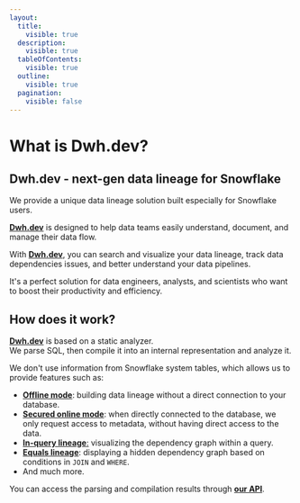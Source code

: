 ```yaml
---
layout:
  title:
    visible: true
  description:
    visible: true
  tableOfContents:
    visible: true
  outline:
    visible: true
  pagination:
    visible: false
---
```


# What is Dwh.dev?

## **Dwh.dev - next-gen data lineage for Snowflake**

We provide a unique data lineage solution built especially for Snowflake users.&#x20;

[**Dwh.dev**](https://dwh.dev) is designed to help data teams easily understand, document, and manage their data flow.

With [**Dwh.dev**](https://dwh.dev), you can search and visualize your data lineage, track data dependencies issues, and better understand your data pipelines.&#x20;

It's a perfect solution for data engineers, analysts, and scientists who want to boost their productivity and efficiency.

## **How does it work?**

[**Dwh.dev**](https://dwh.dev) is based on a static analyzer.\
We parse SQL, then compile it into an internal representation and analyze it.

We don't use information from Snowflake system tables, which allows us to provide features such as:

* [**Offline mode**](integrations/snowflake/offline-mode.md): building data lineage without a direct connection to your database.
* [**Secured online mode**](integrations/snowflake/secured-online-mode.md): when directly connected to the database, we only request access to metadata, without having direct access to the data.
* [**In-query lineage**:](features/in-query-lineage.md) visualizing the dependency graph within a query.
* [**Equals lineage**](features/equals-column-lineage.md): displaying a hidden dependency graph based on conditions in `JOIN` and `WHERE`.
* And much more.

You can access the parsing and compilation results through [**our API**](integrations/api.md).

